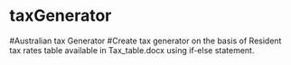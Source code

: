# taxGenerator
#Australian tax Generator 
#Create tax generator on the basis of Resident tax rates table available in Tax_table.docx using if-else statement.

